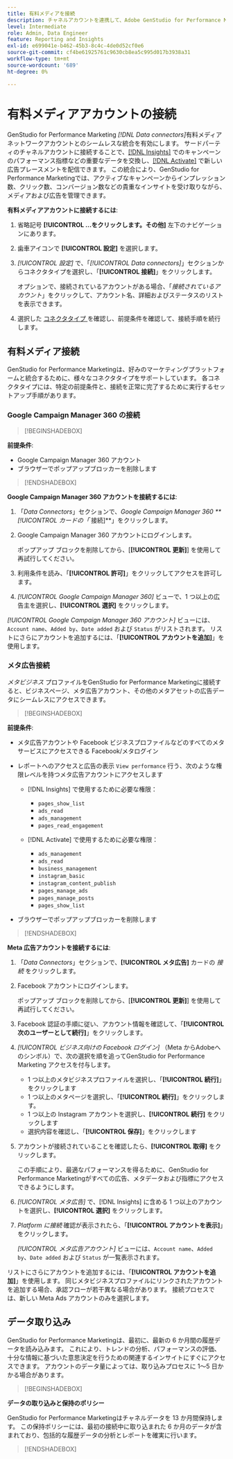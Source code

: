 ```yaml
---
title: 有料メディアを接続
description: チャネルアカウントを連携して、Adobe GenStudio for Performance Marketingで広告やメディアをアクティブ化およびモニタリングします。
level: Intermediate
role: Admin, Data Engineer
feature: Reporting and Insights
exl-id: e699041e-b462-45b3-8c4c-4de0d52cf0e6
source-git-commit: cf4be61925761c9630cb8ea5c995d017b3938a31
workflow-type: tm+mt
source-wordcount: '689'
ht-degree: 0%

---
```


# 有料メディアアカウントの接続

GenStudio for Performance Marketing _[!DNL Data connectors]_&#x200B;有料メディアネットワークアカウントとのシームレスな統合を有効にします。 サードパーティのチャネルアカウントに接続することで、[[!DNL Insights]](/help/user-guide/insights/overview.md) でのキャンペーンのパフォーマンス指標などの重要なデータを交換し、[[!DNL Activate]](/help/user-guide/activation/overview.md) で新しい広告プレースメントを配信できます。 この統合により、GenStudio for Performance Marketingでは、アクティブなキャンペーンからインプレッション数、クリック数、コンバージョン数などの貴重なインサイトを受け取りながら、メディアおよび広告を管理できます。

**有料メディアアカウントに接続するには**:

1. 省略記号 **[!UICONTROL ...をクリックします。その他]** 左下のナビゲーションにあります。

1. 歯車アイコンで **[!UICONTROL 設定]** を選択します。

1. _[!UICONTROL 設定]_ で、「_[!UICONTROL Data connectors]_」セクションからコネクタタイプを選択し、「**[!UICONTROL 接続]**」をクリックします。

   オプションで、接続されているアカウントがある場合、「_接続されているアカウント_」をクリックして、アカウント名、詳細およびステータスのリストを表示できます。

1. 選択した [ コネクタタイプ ](#connector-types) を確認し、前提条件を確認して、接続手順を続行します。

## 有料メディア接続

GenStudio for Performance Marketingは、好みのマーケティングプラットフォームと統合するために、様々なコネクタタイプをサポートしています。 各コネクタタイプには、特定の前提条件と、接続を正常に完了するために実行するセットアップ手順があります。

### Google Campaign Manager 360 の接続

>[!BEGINSHADEBOX]

**前提条件**:

- Google Campaign Manager 360 アカウント
- ブラウザーでポップアップブロッカーを削除します

>[!ENDSHADEBOX]

**Google Campaign Manager 360 アカウントを接続するには**:

1. 「_Data Connectors_」セクションで、_Google Campaign Manager 360 **[!UICONTROL カードの「_ 接続]**」をクリックします。

1. Google Campaign Manager 360 アカウントにログインします。

   ポップアップ ブロックを削除してから、[**[!UICONTROL 更新]**] を使用して再試行してください。

1. 利用条件を読み、「**[!UICONTROL 許可]**」をクリックしてアクセスを許可します。

1. _[!UICONTROL Google Campaign Manager 360]_ ビューで、1 つ以上の広告主を選択し、**[!UICONTROL 選択]** をクリックします。

_[!UICONTROL Google Campaign Manager 360 アカウント]_ ビューには、`Account name`、`Added by`、`Date added` および `Status` がリストされます。 リストにさらにアカウントを追加するには、「**[!UICONTROL アカウントを追加]**」を使用します。

### メタ広告接続

_メタビジネス_ プロファイルをGenStudio for Performance Marketingに接続すると、ビジネスページ、メタ広告アカウント、その他のメタアセットの広告データにシームレスにアクセスできます。

>[!BEGINSHADEBOX]

**前提条件**:

- メタ広告アカウントや Facebook ビジネスプロファイルなどのすべてのメタサービスにアクセスできる Facebook/メタログイン
- レポートへのアクセスと広告の表示 `View performance` 行う、次のような権限レベルを持つメタ広告アカウントにアクセスします
   - [!DNL Insights] で使用するために必要な権限：

      - `pages_show_list`
      - `ads_read`
      - `ads_management`
      - `pages_read_engagement`

   - [!DNL Activate] で使用するために必要な権限：

      - `ads_management`
      - `ads_read`
      - `business_management`
      - `instagram_basic`
      - `instagram_content_publish`
      - `pages_manage_ads`
      - `pages_manage_posts`
      - `pages_show_list`

- ブラウザーでポップアップブロッカーを削除します

>[!ENDSHADEBOX]

**Meta 広告アカウントを接続するには**:

1. 「_Data Connectors_」セクションで、**[!UICONTROL メタ広告]** カードの _接続_ をクリックします。

1. Facebook アカウントにログインします。

   ポップアップ ブロックを削除してから、[**[!UICONTROL 更新]**] を使用して再試行してください。

1. Facebook 認証の手順に従い、アカウント情報を確認して、「**[!UICONTROL 次のユーザーとして続行]**」をクリックします。

1. _[!UICONTROL ビジネス向けの Facebook ログイン]_ （Meta からAdobeへのシンボル）で、次の選択を順を追ってGenStudio for Performance Marketing アクセスを付与します。

   - 1 つ以上のメタビジネスプロファイルを選択し、「**[!UICONTROL 続行]**」をクリックします
   - 1 つ以上のメタページを選択し、「**[!UICONTROL 続行]**」をクリックします。
   - 1 つ以上の Instagram アカウントを選択し、**[!UICONTROL 続行]** をクリックします
   - 選択内容を確認し、「**[!UICONTROL 保存]**」をクリックします

1. アカウントが接続されていることを確認したら、**[!UICONTROL 取得]** をクリックします。

   この手順により、最適なパフォーマンスを得るために、GenStudio for Performance Marketingがすべての広告、メタデータおよび指標にアクセスできるようにします。

1. _[!UICONTROL メタ広告]_ で、[!DNL Insights] に含める 1 つ以上のアカウントを選択し、**[!UICONTROL 選択]** をクリックします。

1. _Platform に接続_ 確認が表示されたら、「**[!UICONTROL アカウントを表示]**」をクリックします。

   _[!UICONTROL メタ広告アカウント]_ ビューには、`Account name`、`Added by`、`Date added` および `Status` が一覧表示されます。

リストにさらにアカウントを追加するには、「**[!UICONTROL アカウントを追加]**」を使用します。 同じメタビジネスプロファイルにリンクされたアカウントを追加する場合、承認フローが若干異なる場合があります。 接続プロセスでは、新しい Meta Ads アカウントのみを選択します。

## データ取り込み

GenStudio for Performance Marketingは、最初に、最新の 6 か月間の履歴データを読み込みます。 これにより、トレンドの分析、パフォーマンスの評価、十分な情報に基づいた意思決定を行うための関連するインサイトにすぐにアクセスできます。 アカウントのデータ量によっては、取り込みプロセスに 1～5 日かかる場合があります。

>[!BEGINSHADEBOX]

**データの取り込みと保持のポリシー**

GenStudio for Performance Marketingはチャネルデータを 13 か月間保持します。 この保持ポリシーには、最初の接続中に取り込まれた 6 か月のデータが含まれており、包括的な履歴データの分析とレポートを確実に行います。

>[!ENDSHADEBOX]
